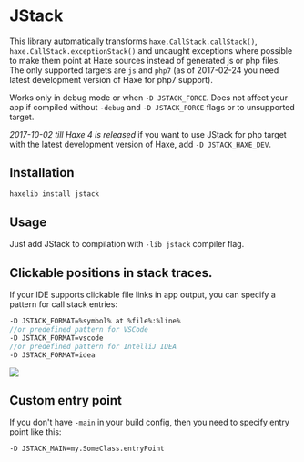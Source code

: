 # JStack

This library automatically transforms `haxe.CallStack.callStack()`, `haxe.CallStack.exceptionStack()` and uncaught exceptions where possible to make them point at Haxe sources instead of generated js or php files.
The only supported targets are `js` and `php7` (as of 2017-02-24 you need latest development version of Haxe for php7 support).

Works only in debug mode or when `-D JSTACK_FORCE`.
Does not affect your app if compiled without `-debug` and `-D JSTACK_FORCE` flags or to unsupported target.

*2017-10-02 till Haxe 4 is released* if you want to use JStack for php target with the latest development version of Haxe, add `-D JSTACK_HAXE_DEV`.

## Installation
```haxe
haxelib install jstack
```

## Usage
Just add JStack to compilation with `-lib jstack` compiler flag.

## Clickable positions in stack traces.

If your IDE supports clickable file links in app output, you can specify a pattern for call stack entries:
```haxe
-D JSTACK_FORMAT=%symbol% at %file%:%line%
//or predefined pattern for VSCode
-D JSTACK_FORMAT=vscode
//or predefined pattern for IntelliJ IDEA
-D JSTACK_FORMAT=idea
```
![](http://i.imgur.com/OgRnQOI.gif)

## Custom entry point

If you don't have `-main` in your build config, then you need to specify entry point like this:
```
-D JSTACK_MAIN=my.SomeClass.entryPoint
```
